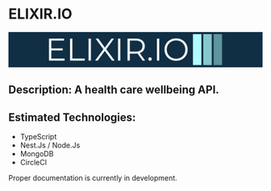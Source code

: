 # ELIXIR.IO

![Elixir.io](download.png)

## Description: A health care wellbeing API.


## Estimated Technologies:
- TypeScript
- Nest.Js / Node.Js
- MongoDB
- CircleCI

Proper documentation is currently in development.
